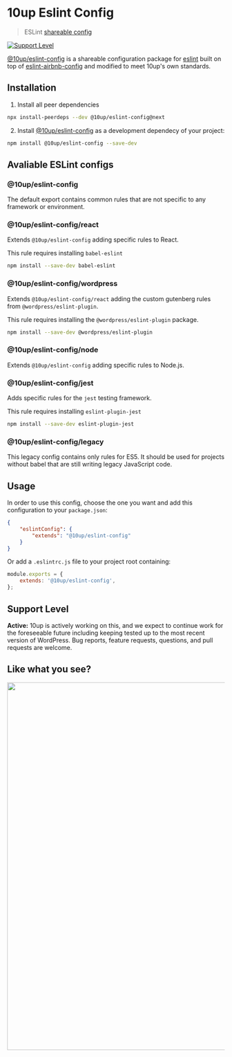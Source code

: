# 10up Eslint Config

> ESLint [shareable config](https://github.com/10up/eslint-config)

[![Support Level](https://img.shields.io/badge/support-active-green.svg)](#support-level)

[@10up/eslint-config](https://github.com/10up/eslint-config) is a shareable configuration package for [eslint](http://eslint.org) built on top of [eslint-airbnb-config](https://github.com/airbnb/javascript) and modified to meet 10up's own standards.

## Installation

1. Install all peer dependencies

```sh
npx install-peerdeps --dev @10up/eslint-config@next
```

2. Install [@10up/eslint-config](https://github.com/10up/eslint-config) as a development dependecy of your project:

```sh
npm install @10up/eslint-config --save-dev
```

## Avaliable ESLint configs

### @10up/eslint-config

The default export contains common rules that are not specific to any framework or environment.

### @10up/eslint-config/react

Extends `@10up/eslint-config` adding specific rules to React.

This rule requires installing `babel-eslint`

```sh
npm install --save-dev babel-eslint
```

### @10up/eslint-config/wordpress

Extends `@10up/eslint-config/react` adding the custom gutenberg rules from `@wordpress/eslint-plugin`.

This rule requires installing the `@wordpress/eslint-plugin` package.

```sh
npm install --save-dev @wordpress/eslint-plugin
```

### @10up/eslint-config/node

Extends `@10up/eslint-config` adding specific rules to Node.js.

### @10up/eslint-config/jest

Adds specific rules for the `jest` testing framework.

This rule requires installing `eslint-plugin-jest`

```sh
npm install --save-dev eslint-plugin-jest
```

### @10up/eslint-config/legacy

This legacy config contains only rules for ES5. It should be used for projects without babel that are still writing legacy JavaScript code.

## Usage

In order to use this config, choose the one you want and add this configuration to your `package.json`:

```json
{
    "eslintConfig": {
        "extends": "@10up/eslint-config"
    }
}
```

Or add a `.eslintrc.js` file to your project root containing:
```js
module.exports = {
	extends: '@10up/eslint-config',
};
```

## Support Level

**Active:** 10up is actively working on this, and we expect to continue work for the foreseeable future including keeping tested up to the most recent version of WordPress.  Bug reports, feature requests, questions, and pull requests are welcome.

## Like what you see?

<a href="http://10up.com/contact/"><img src="https://10updotcom-wpengine.s3.amazonaws.com/uploads/2016/10/10up-Github-Banner.png" width="850"></a>
